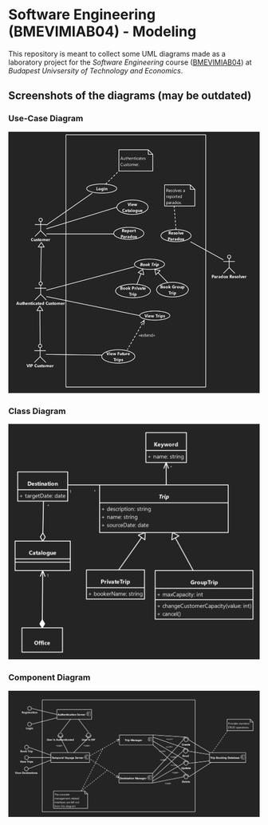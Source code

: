 # Software Engineering (BMEVIMIAB04) - Modeling

This repository is meant to collect some UML diagrams made as a laboratory project for the *Software Engineering* course ([BMEVIMIAB04](https://portal.vik.bme.hu/kepzes/targyak/VIMIAB04/en/)) at *Budapest Univsersity of Technology and Economics*.

## Screenshots of the diagrams (may be outdated)

### Use-Case Diagram
![Use-Case Diagram](images/use-case.png)
### Class Diagram
![Class Diagram](images/class.png)
### Component Diagram
![Component Diagram](images/component.png)

